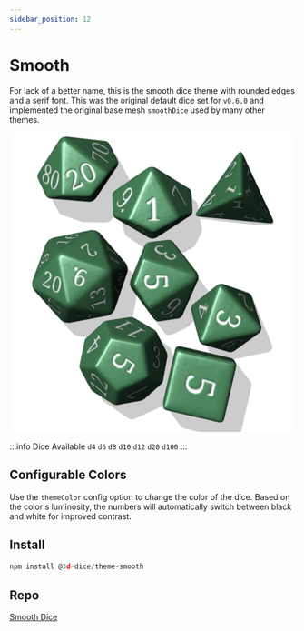 ```yaml
---
sidebar_position: 12
---
```


# Smooth
For lack of a better name, this is the smooth dice theme with rounded edges and a serif font. This was the original default dice set for `v0.6.0` and implemented the original base mesh `smoothDice` used by many other themes.

<img src='/img/themes/smooth.jpg' alt='smooth dice screenshot' width='600' />

:::info Dice Available
`d4` `d6` `d8` `d10` `d12` `d20` `d100`
:::

## Configurable Colors
Use the `themeColor` config option to change the color of the dice. Based on the color's luminosity, the numbers will automatically switch between black and white for improved contrast.

## Install
```javascript
npm install @3d-dice/theme-smooth
```

## Repo
[Smooth Dice](https://github.com/3d-dice/dice-themes/tree/main/themes/smooth)